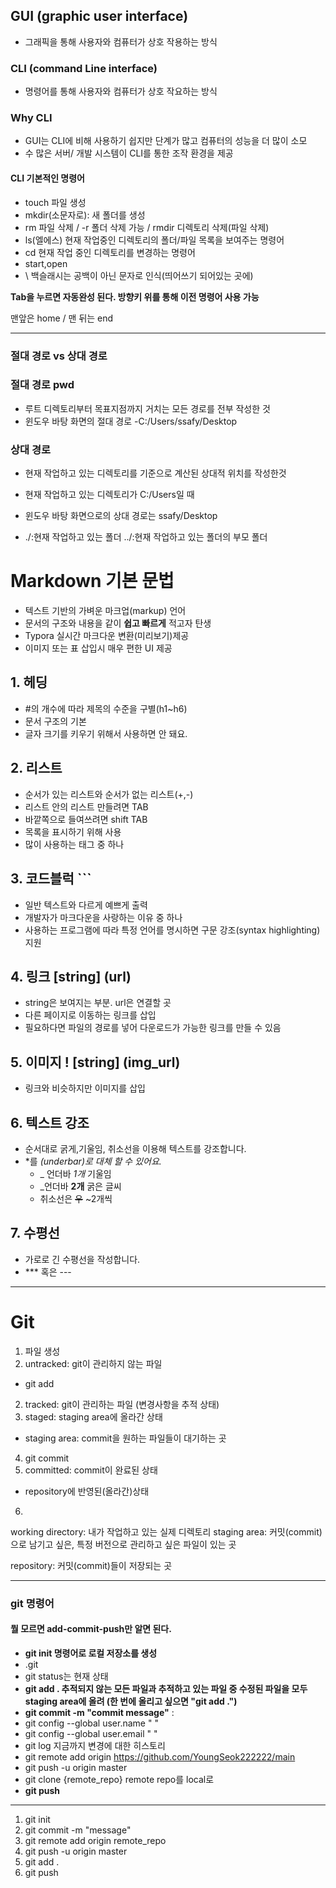 

## GUI (graphic user interface)

- 그래픽을 통해 사용자와 컴퓨터가 상호 작용하는 방식	

### CLI (command Line interface)

- 명령어를 통해 사용자와 컴퓨터가 상호 작요하는 방식



### Why CLI 

- GUI는 CLI에 비해 사용하기 쉽지만 단계가 많고 컴퓨터의 성능을 더 많이 소모
- 수 많은 서버/ 개발 시스템이 CLI를 통한 조작 환경을 제공



#### CLI 기본적인 명령어



- touch 파일 생성
- mkdir(소문자로): 새 폴더를 생성
- rm 파일 삭제 / -r 폴더 삭제 가능  / rmdir   디렉토리 삭제(파일 삭제)
- ls(엘에스)  현재 작업중인 디렉토리의 폴더/파일 목록을 보여주는 명령어
- cd 현재 작업 중인 디렉토리를 변경하는 명령어
- start,open 
- \ 백슬래시는 공백이 아닌 문자로 인식(띄어쓰기 되어있는 곳에)

__Tab을 누르면 자동완성 된다. 방향키 위를 통해 이전 명령어 사용 가능__

맨앞은 home / 맨 뒤는 end

---------



### 절대 경로 vs 상대 경로



### 절대 경로  pwd

- 루트 디렉토리부터 목표지점까지 거치는 모든 경로를 전부 작성한 것
- 윈도우 바탕 화면의 절대 경로 -C:/Users/ssafy/Desktop

### 상대 경로

- 현재 작업하고 있는 디렉토리를 기준으로 계산된 상대적 위치를 작성한것
- 현재 작업하고 있는 디렉토리가 C:/Users일 때
- 윈도우 바탕 화면으로의 상대 경로는  ssafy/Desktop

- ./:현재 작업하고 있는 폴더		../:현재 작업하고 있는 폴더의 부모 폴더

# Markdown 기본 문법

- 텍스트 기반의 가벼운 마크업(markup\) 언어
- 문서의 구조와 내용을 같이  __쉽고 빠르게__ 적고자 탄생
- Typora 실시간 마크다운 변환(미리보기)제공
- 이미지 또는 표 삽입시 매우 편한 UI 제공



## 1. 헤딩

-  #의 개수에 따라 제목의 수준을 구별(h1~h6)
- 문서 구조의 기본
- 글자 크기를 키우기 위해서 사용하면 안 돼요.



## 2. 리스트

- 순서가 있는 리스트와 순서가 없는 리스트(+,-)
- 리스트 안의 리스트 만들려면 TAB
- 바깥쪽으로 들여쓰려면 shift TAB
- 목록을 표시하기 위해 사용
- 많이 사용하는 태그 중 하나



## 3. 코드블럭 ```

- 일반 텍스트와 다르게 예쁘게 출력
- 개발자가 마크다운을 사랑하는 이유 중 하나
- 사용하는 프로그램에 따라 특정 언어를 명시하면 구문 강조(syntax highlighting) 지원



## 4. 링크 [string] (url)

- string은 보여지는 부분. url은 연결할 곳
- 다른 페이지로 이동하는 링크를 삽입
- 필요하다면 파일의 경로를 넣어 다운로드가 가능한 링크를 만들 수 있음



## 5. 이미지  ! [string] (img_url)

- 링크와 비슷하지만 이미지를 삽입



## 6. 텍스트 강조

- 순서대로 굵게,기울임, 취소선을 이용해 텍스트를 강조합니다.
- *를  _(underbar)로 대체 할 수 있어요._
  - _ 언더바 _1개_  기울임
  - _언더바 __2개__ 굵은 글씨
  - 취소선은 ~~우~~  ~2개씩



## 7. 수평선

- 가로로 긴 수평선을 작성합니다.
- *** 혹은 ---
------
# Git
1. 파일 생성
  1. untracked: git이 관리하지 않는 파일
  - git add
2. tracked: git이 관리하는 파일 (변경사항을 추적 상태)
3. staged: staging area에 올라간 상태 
  - staging area: commit을 원하는 파일들이 대기하는 곳
4.  git commit
5. committed: commit이 완료된 상태
- repository에 반영된(올라간)상태
6. 


working directory: 내가 작업하고 있는 실제 디렉토리
staging area: 커밋(commit)으로 남기고 싶은, 특정 버전으로 관리하고 싶은 파일이 있는 곳


repository: 커밋(commit)들이 저장되는 곳

----
### git 명령어
#### 뭘 모르면 add-commit-push만 알면 된다.
- __git init 명령어로 로컬 저장소를 생성__
- .git  
- git status는 현재 상태 
- __git add . 추적되지 않는 모든 파일과 추적하고 있는 파일 중 수정된 파일을 모두 staging area에 올려 (한 번에 올리고 싶으면 "git add .")__ 
- __git commit -m "commit message"__ :
- git config --global user.name " "
- git config --global user.email " "
- git log 지금까지 변경에 대한 히스토리
- git remote add origin https://github.com/YoungSeok222222/main
- git push -u origin master
- git clone {remote_repo} remote repo를 local로
- __git push__ 
---- 
1. git init
2. git commit -m "message"
3. git remote add origin remote_repo
4. git push -u origin master
5. git add .
6. git push